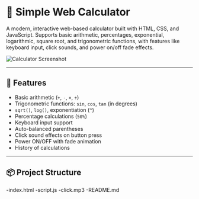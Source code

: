# 🔢 Simple Web Calculator

A modern, interactive web-based calculator built with HTML, CSS, and JavaScript. Supports basic arithmetic, percentages, exponential, logarithmic, square root, and trigonometric functions, with features like keyboard input, click sounds, and power on/off fade effects.

![Calculator Screenshot](preview.png) <!-- Optional: Add an image if you have one -->

---

## 🚀 Features

- Basic arithmetic (`+`, `-`, `×`, `÷`)
- Trigonometric functions: `sin`, `cos`, `tan` (in degrees)
- `sqrt()`, `log()`, exponentiation (`^`)
- Percentage calculations (`50%`)
- Keyboard input support
- Auto-balanced parentheses
- Click sound effects on button press
- Power ON/OFF with fade animation
- History of calculations

---

## 📦 Project Structure

-index.html
-script.js
-click.mp3
-README.md
